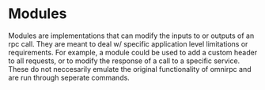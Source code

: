# Modules

Modules are implementations that can modify the inputs to or outputs of an rpc call. They are meant to deal w/ specific application level limitations or requirements. For example, a module could be used to add a custom header to all requests, or to modify the response of a call to a specific service. These do not neccesarily emulate the original functionality of omnirpc and are run through seperate commands.
